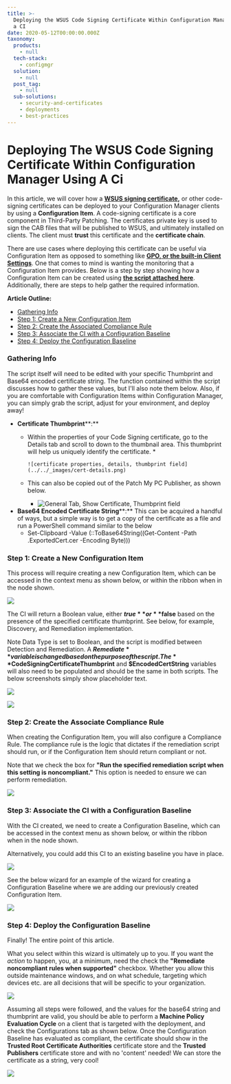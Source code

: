 ```yaml
---
title: >-
  Deploying the WSUS Code Signing Certificate Within Configuration Manager Using
  a CI
date: 2020-05-12T00:00:00.000Z
taxonomy:
  products:
    - null
  tech-stack:
    - configmgr
  solution:
    - null
  post_tag:
    - null
  sub-solutions:
    - security-and-certificates
    - deployments
    - best-practices
---
```


# Deploying The WSUS Code Signing Certificate Within Configuration Manager Using A Ci

In this article, we will cover how a [**WSUS signing certificate**](../../wsus-signing-certificate-options-for-third-party-updates-in-configuration-manager/)**,** or other code-signing certificates can be deployed to your Configuration Manager clients by using a **Configuration Item**. A code-signing certificate is a core component in Third-Party Patching. The certificates private key is used to sign the CAB files that will be published to WSUS, and ultimately installed on clients. The client must **trust** this certificate and the **certificate chain**.

There are use cases where deploying this certificate can be useful via Configuration Item as opposed to something like [**GPO, or the built-in Client Settings**](../../how-to-deploy-the-wsus-signing-certificate-for-third-party-software-updates/). One that comes to mind is wanting the monitoring that a Configuration Item provides. Below is a step by step showing how a Configuration Item can be created using [**the script attached here**](https://patchmypc.com/app/uploads/2025/06/Script_Register-CodeSigningCertificate.zip). Additionally, there are steps to help gather the required information.

**Article Outline:**

* [Gathering Info](deploying-the-wsus-code-signing-certificate-within-configuration-manager-using-a-ci.md#GatheringInfo)
* [Step 1: Create a New Configuration Item](deploying-the-wsus-code-signing-certificate-within-configuration-manager-using-a-ci.md#CreateCI)
* [Step 2: Create the Associated Compliance Rule](deploying-the-wsus-code-signing-certificate-within-configuration-manager-using-a-ci.md#CreateCR)
* [Step 3: Associate the CI with a Configuration Baseline](deploying-the-wsus-code-signing-certificate-within-configuration-manager-using-a-ci.md#CreateCB)
* [Step 4: Deploy the Configuration Baseline](deploying-the-wsus-code-signing-certificate-within-configuration-manager-using-a-ci.md#DeployCB)

### Gathering Info

The script itself will need to be edited with your specific Thumbprint and Base64 encoded certificate string. The function contained within the script discusses how to gather these values, but I'll also note them below. Also, if you are comfortable with Configuration Items within Configuration Manager, you can simply grab the script, adjust for your environment, and deploy away!

* **Certificate Thumbprint**\*\*:\*\*
  * Within the properties of your Code Signing certificate, go to the Details tab and scroll to down to the thumbnail area. This thumbprint will help us uniquely identify the certificate.
    *

        ![certificate properties, details, thumbprint field](../../_images/cert-details.png)
  * This can also be copied out of the Patch My PC Publisher, as shown below.
    * ![General Tab, Show Certificate, Thumbprint field](../../_images/publisher-show-certificate.png)
* **Base64 Encoded Certificate String**\*\*:\*\* This can be acquired a handful of ways, but a simple way is to get a copy of the certificate as a file and run a PowerShell command similar to the below
  * Set-Clipboard -Value (::ToBase64String((Get-Content -Path .ExportedCert.cer -Encoding Byte)))

### Step 1: Create a New Configuration Item

This process will require creating a new Configuration Item, which can be accessed in the context menu as shown below, or within the ribbon when in the node shown.

![](../../_images/new_configuration.png)

The CI will return a Boolean value, either **$true** or **$false** based on the presence of the specified certificate thumbprint. See below, for example, Discovery, and Remediation implementation.

Note Data Type is set to Boolean, and the script is modified between Detection and Remediation. A **$Remediate** variable is changed based on the purpose of the script. The **$CodeSigningCertificateThumbprint** and **$EncodedCertString** variables will also need to be populated and should be the same in both scripts. The below screenshots simply show placeholder text.

![](../../_images/placeholder_text.png)

![](../../_images/place_holder_text_2.png)

### Step 2: Create the Associate Compliance Rule

When creating the Configuration Item, you will also configure a Compliance Rule. The compliance rule is the logic that dictates if the remediation script should run, or if the Configuration Item should return compliant or not.

Note that we check the box for **"Run the specified remediation script when this setting is noncompliant."** This option is needed to ensure we can perform remediation.

![](../../_images/associate_compliance.png)

### Step 3: Associate the CI with a Configuration Baseline

With the CI created, we need to create a Configuration Baseline, which can be accessed in the context menu as shown below, or within the ribbon when in the node shown.

Alternatively, you could add this CI to an existing baseline you have in place.

![](../../_images/configuration_baseline.png)

See the below wizard for an example of the wizard for creating a Configuration Baseline where we are adding our previously created Configuration Item.

![](../../_images/Configuration_item-1024x505.png)

### Step 4: Deploy the Configuration Baseline

Finally! The entire point of this article.

What you select within this wizard is ultimately up to you. If you want the _action_ to happen, you, at a minimum, need the check the **"Remediate noncompliant rules when supported"** checkbox. Whether you allow this outside maintenance windows, and on what schedule, targeting which devices etc. are all decisions that will be specific to your organization.

![](../../_images/your_organization.png)

Assuming all steps were followed, and the values for the base64 string and thumbprint are valid, you should be able to perform a **Machine Policy Evaluation Cycle** on a client that is targeted with the deployment, and check the Configurations tab as shown below. Once the Configuration Baseline has evaluated as compliant, the certificate should show in the **Trusted Root Certificate Authorities** certificate store and the **Trusted Publishers** certificate store and with no 'content' needed! We can store the certificate as a string, very cool!&#x20;

![](../../_images/very_cool.png)
